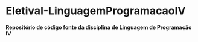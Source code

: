 # EletivaI-LinguagemProgramacaoIV
 **Repositório de código fonte da disciplina de Linguagem de Programação IV**
